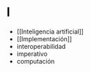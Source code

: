 # I
- [[Inteligencia artificial]]
- [[Implementación]]
- interoperabilidad
- imperativo
- computación